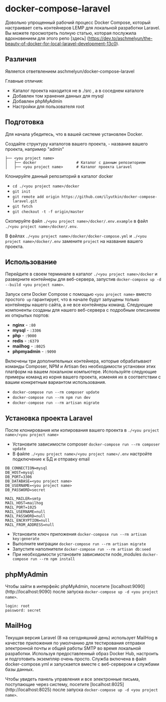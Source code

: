 # docker-compose-laravel
Довольно упрощенный рабочий процесс Docker Compose, который настраивает сеть контейнеров LEMP для локальной разработки Laravel. Вы можете просмотреть полную статью, которая послужила вдохновением для этого репо [здесь] (https://dev.to/aschmelyun/the-beauty-of-docker-for-local-laravel-development-13c0).

## Различия

Является ответвлением aschmelyun/docker-compose-laravel

Главные отличия:

- Каталог проекта находится не в ./src , а в соседнем каталоге
- Добавлен том хранения данных для mysql
- Добавлен phpMyAdmin
- Настройки для пользователя root

## Подготовка

Для начала убедитесь, что в вашей системе установлен Docker.

Создайте структуру каталогов вашего проекта, <you project name> - название вашего проекта, например "admin"

    ├── <you project name>             
    │   ├── docker                  # Каталог с данным репозиторием
    │   ├── <you project name>      # Каталог проекта Laravel

Клонируйте данный репозиторий в каталог docker

- `cd ./<you project name>/docker`
- `git init`
- `git remote add origin https://github.com/ilyutkin/docker-compose-laravel.git`
- `git fetch`
- `git checkout -t -f origin/master`

Скопируйте файл `./<you project name>/docker/.env.example` в файл `./<you project name>/docker/.env`.

В файлах `./<you project name>/docker/docker-compose.yml` и `./<you project name>/docker/.env` замените `project` на название вашего проекта.

## Использование

Перейдите в своем терминале в каталог `./<you project name>/docker` и разверните контейнеры для веб-сервера, запустив `docker-compose up -d --build <you project name>`.

Запуск сети Docker Compose с помощью `<you project name>` вместо простого` up` гарантирует, что в начале будут запущены только контейнеры нашего сайта, а не все контейнеры команд. Следующие компоненты созданы для нашего веб-сервера с подробным описанием их открытых портов:

- **nginx** - `:80`
- **mysql** - `:3306`
- **php** - `:9000`
- **redis** - `:6379`
- **mailhog** - `:8025`
- **phpmyadmin** - `:9090`

Включены три дополнительных контейнера, которые обрабатывают команды Composer, NPM и Artisan без необходимости установки этих платформ на вашем локальном компьютере. Используйте следующие примеры команд из корня вашего проекта, изменяя их в соответствии с вашим конкретным вариантом использования.

- `docker-compose run --rm composer update`
- `docker-compose run --rm npm run dev`
- `docker-compose run --rm artisan migrate`

## Установка проекта Laravel

После клонирования или копирования вашего проекта в `./<you project name>/<you project name>`

- Установите зависимости composer `docker-compose run --rm composer update`
- В файле `./<you project name>/<you project name>/.env` настройте подключение к БД и отправку email

```
DB_CONNECTION=mysql
DB_HOST=mysql
DB_PORT=3306
DB_DATABASE=<you project name>
DB_USERNAME=<you project name>
DB_PASSWORD=secret

MAIL_MAILER=smtp
MAIL_HOST=mailhog
MAIL_PORT=1025
MAIL_USERNAME=null
MAIL_PASSWORD=null
MAIL_ENCRYPTION=null
MAIL_FROM_ADDRESS=null
```

- Установите ключ приложения `docker-compose run --rm artisan key:generate`
- Выполните миграции `docker-compose run --rm artisan migrate`
- Запустите наполнители `docker-compose run --rm artisan db:seed`
- При необходимости установите зависимости node_modules `docker-compose run --rm npm install`

## phpMyAdmin

Чтобы зайти в интерфейс phpMyAdmin, посетите [localhost:9090] (http://localhost:9090) после запуска `docker-compose up -d <you project name>`.

```
login: root
password: secret
```

## MailHog

Текущая версия Laravel (8 на сегодняшний день) использует MailHog в качестве приложения по умолчанию для тестирования отправки электронной почты и общей работы SMTP во время локальной разработки. Используя предоставленный образ Docker Hub, настроить и подготовить экземпляр очень просто. Служба включена в файл docker-compose.yml и запускается вместе с веб-сервером и службами базы данных.

Чтобы увидеть панель управления и все электронные письма, поступающие через систему, посетите [localhost:8025] (http://localhost:8025) после запуска `docker-compose up -d <you project name>`. 